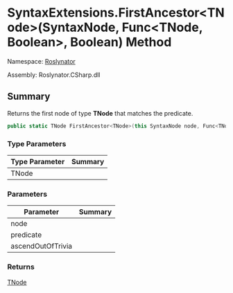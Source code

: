 # SyntaxExtensions\.FirstAncestor\<TNode>\(SyntaxNode, Func\<TNode, Boolean>, Boolean\) Method

Namespace: [Roslynator](../../README.md)

Assembly: Roslynator\.CSharp\.dll

## Summary

Returns the first node of type **TNode** that matches the predicate\.

```csharp
public static TNode FirstAncestor<TNode>(this SyntaxNode node, Func<TNode, bool> predicate = null, bool ascendOutOfTrivia = true) where TNode : SyntaxNode
```

### Type Parameters

| Type Parameter | Summary |
| -------------- | ------- |
| TNode | |

### Parameters

| Parameter | Summary |
| --------- | ------- |
| node | |
| predicate | |
| ascendOutOfTrivia | |

### Returns

[TNode](../TNode/README.md)




